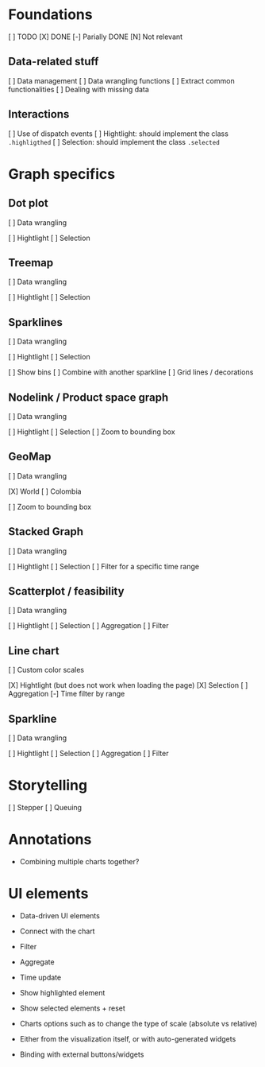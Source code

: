 # Foundations

[ ] TODO
[X] DONE
[-] Parially DONE
[N] Not relevant

## Data-related stuff

[ ] Data management
[ ] Data wrangling functions
[ ] Extract common functionalities
[ ] Dealing with missing data

## Interactions

[ ] Use of dispatch events
[ ] Hightlight: should implement the class `.highligthed`
[ ] Selection: should implement the class  `.selected`

# Graph specifics

## Dot plot

[ ] Data wrangling

[ ] Hightlight
[ ] Selection

## Treemap

[ ] Data wrangling

[ ] Hightlight
[ ] Selection

## Sparklines

[ ] Data wrangling

[ ] Hightlight
[ ] Selection

[ ] Show bins
[ ] Combine with another sparkline
[ ] Grid lines / decorations

## Nodelink / Product space graph

[ ] Data wrangling

[ ] Hightlight
[ ] Selection
[ ] Zoom to bounding box

## GeoMap

[ ] Data wrangling

[X] World
[ ] Colombia

[ ] Zoom to bounding box

## Stacked Graph

[ ] Data wrangling

[ ] Hightlight
[ ] Selection
[ ] Filter for a specific time range

## Scatterplot / feasibility

[ ] Data wrangling

[ ] Hightlight
[ ] Selection
[ ] Aggregation
[ ] Filter

## Line chart

[ ] Custom color scales

[X] Hightlight (but does not work when loading the page)
[X] Selection
[ ] Aggregation
[-] Time filter by range

##  Sparkline

[ ] Data wrangling

[ ] Hightlight
[ ] Selection
[ ] Aggregation
[ ] Filter

# Storytelling

[ ] Stepper
[ ] Queuing

# Annotations

* Combining multiple charts together?

# UI elements

* Data-driven UI elements
* Connect with the chart

* Filter
* Aggregate
* Time update

* Show highlighted element
* Show selected elements + reset

* Charts options such as to change the type of scale (absolute vs relative)

* Either from the visualization itself, or with auto-generated widgets
* Binding with external buttons/widgets

